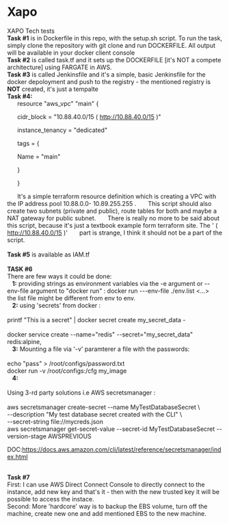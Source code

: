 # Xapo
XAPO Tech tests <br />
**Task #1** is in Dockerfile in this repo, with the setup.sh script. To run the task, simply clone the repository with git clone and run DOCKERFILE. All output will be available in your docker client console <br /> 
**Task #2** is called task.tf and it sets up the DOCKERFILE [it's NOT a compete architecture] using FARGATE in AWS. <br />
**Task #3** is called Jenkinsfile and it's a simple, basic Jenkinsfile for the docker depoloyment and push to the registry - the mentioned registry is **NOT** created, it's just a tempalte<br />
**Task #4:**
<br />
&nbsp;&nbsp;&nbsp;&nbsp;&nbsp;&nbsp;resource "aws_vpc" "main" {

&nbsp;&nbsp;&nbsp;&nbsp;&nbsp;&nbsp;cidr_block = "10.88.40.0/15 ( http://10.88.40.0/15 )"

&nbsp;&nbsp;&nbsp;&nbsp;&nbsp;&nbsp;instance_tenancy = "dedicated"

&nbsp;&nbsp;&nbsp;&nbsp;&nbsp;&nbsp;tags = {

&nbsp;&nbsp;&nbsp;&nbsp;&nbsp;&nbsp;Name = "main"

&nbsp;&nbsp;&nbsp;&nbsp;&nbsp;&nbsp;}

&nbsp;&nbsp;&nbsp;&nbsp;&nbsp;&nbsp;}



&nbsp;&nbsp;&nbsp;&nbsp;&nbsp;&nbsp;It's a simple terraform resource definition which is creating a VPC with the IP address pool 10.88.0.0-	10.89.255.255 . 
&nbsp;&nbsp;&nbsp;&nbsp;&nbsp;&nbsp;This  script should also create two subnets (private and public), route tables  for both and maybe a NAT gateway for public subnet. 
&nbsp;&nbsp;&nbsp;&nbsp;&nbsp;&nbsp;There is really no more to be said about this script, because it's just a textbook example form terraform site. The ' ( http://10.88.40.0/15 )' &nbsp;&nbsp;&nbsp;&nbsp;&nbsp;&nbsp;part is strange, I think it should not be a part of the script. 
<br />
<br />
**Task #5** is available as IAM.tf
<br />
<br />
**TASK #6**
<br />
There are few ways it could be done: <br />
&nbsp;&nbsp; **1:**  providing strings as environment variables via the -e argument or --env-file argument  to "docker run" : docker run ---env-file ./env.list <...> <br />  the list file might be different from env to env.  <br />
&nbsp;&nbsp; **2:** using 'secrets' from docker : <br />
<br />
printf "This is a secret" | docker secret create my_secret_data - <br />
<br />
docker service  create --name="redis" --secret="my_secret_data" redis:alpine, <br />
&nbsp;&nbsp; **3:** Mounting a file via '-v' paramterer a file with the passwords:  <br />
<br />
echo "pass" > /root/configs/password.txt <br />
docker run -v /root/configs:/cfg  my_image  <br />
&nbsp;&nbsp; **4:** <br />
<br />
Using 3-rd party solutions i.e AWS secretsmanager : <br />
<br />
aws secretsmanager create-secret --name MyTestDatabaseSecret \ <br />
    --description "My test database secret created with the CLI" \ <br />
    --secret-string file://mycreds.json <br />
aws secretsmanager get-secret-value --secret-id MyTestDatabaseSecret --version-stage AWSPREVIOUS <br />

DOC:https://docs.aws.amazon.com/cli/latest/reference/secretsmanager/index.html <br />
<br />

**Task #7** <br />
First: I can use  AWS Direct Connect Console to directly connect to the instance, add new key and that's it - then with the new trusted key it will be possible to access the instace. <br />
Second: More 'hardcore' way is to backup the EBS volume, turn off the machine, create new one and add mentioned EBS to the new machine. <br />
